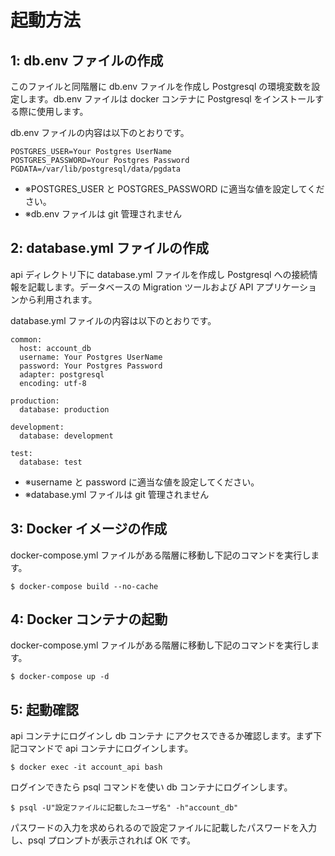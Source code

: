 # 起動方法

## 1: db.env ファイルの作成

このファイルと同階層に db.env ファイルを作成し Postgresql の環境変数を設定します。db.env ファイルは docker コンテナに Postgresql をインストールする際に使用します。

db.env ファイルの内容は以下のとおりです。

```
POSTGRES_USER=Your Postgres UserName
POSTGRES_PASSWORD=Your Postgres Password
PGDATA=/var/lib/postgresql/data/pgdata
```

- ※POSTGRES_USER と POSTGRES_PASSWORD に適当な値を設定してください。
- ※db.env ファイルは git 管理されません

## 2: database.yml ファイルの作成

api ディレクトリ下に database.yml ファイルを作成し Postgresql への接続情報を記載します。データベースの Migration ツールおよび API アプリケーションから利用されます。

database.yml ファイルの内容は以下のとおりです。

```
common:
  host: account_db
  username: Your Postgres UserName
  password: Your Postgres Password
  adapter: postgresql
  encoding: utf-8

production:
  database: production

development:
  database: development

test:
  database: test

```

- ※username と password に適当な値を設定してください。
- ※database.yml ファイルは git 管理されません

## 3: Docker イメージの作成

docker-compose.yml ファイルがある階層に移動し下記のコマンドを実行します。

```
$ docker-compose build --no-cache
```

## 4: Docker コンテナの起動

docker-compose.yml ファイルがある階層に移動し下記のコマンドを実行します。

```
$ docker-compose up -d
```

## 5: 起動確認

api コンテナにログインし db コンテナ にアクセスできるか確認します。まず下記コマンドで api コンテナにログインします。

```
$ docker exec -it account_api bash
```

ログインできたら psql コマンドを使い db コンテナにログインします。

```
$ psql -U"設定ファイルに記載したユーザ名" -h"account_db"
```

パスワードの入力を求められるので設定ファイルに記載したパスワードを入力し、psql プロンプトが表示されれば OK です。

